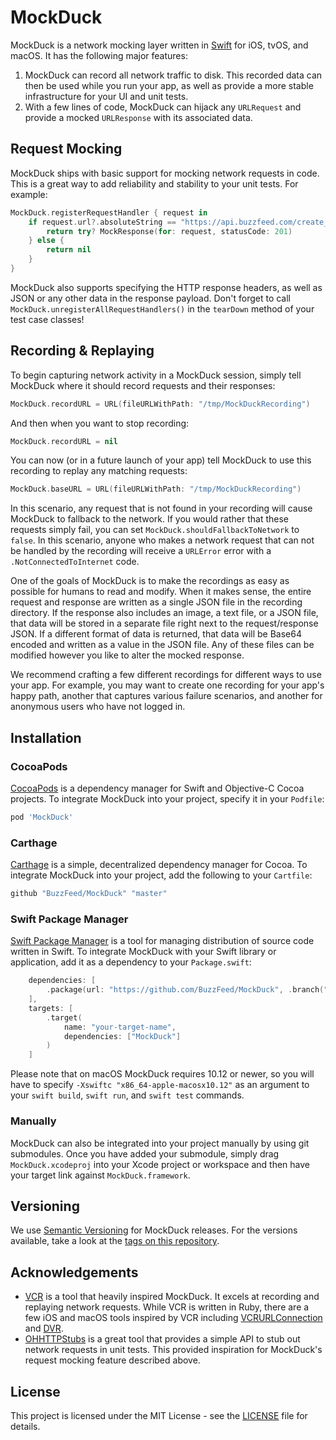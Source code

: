 # MockDuck

MockDuck is a network mocking layer written in [Swift](https://swift.org) for iOS, tvOS, and macOS. It has the following major features:

1. MockDuck can record all network traffic to disk. This recorded data can then be used while you run your app, as well as provide a more stable infrastructure for your UI and unit tests.
2. With a few lines of code, MockDuck can hijack any `URLRequest` and provide a mocked `URLResponse` with its associated data.

## Request Mocking

MockDuck ships with basic support for mocking network requests in code. This is a great way to add reliability and stability to your unit tests. For example:

```swift
MockDuck.registerRequestHandler { request in
    if request.url?.absoluteString == "https://api.buzzfeed.com/create_user" {
        return try? MockResponse(for: request, statusCode: 201)
    } else {
        return nil
    }
}
```

MockDuck also supports specifying the HTTP response headers, as well as JSON or any other data in the response payload. Don't forget to call `MockDuck.unregisterAllRequestHandlers()` in the `tearDown` method of your test case classes!

## Recording & Replaying

To begin capturing network activity in a MockDuck session, simply tell MockDuck where it should record requests and their responses:

```swift
MockDuck.recordURL = URL(fileURLWithPath: "/tmp/MockDuckRecording")
```

And then when you want to stop recording:

```swift
MockDuck.recordURL = nil
```

You can now (or in a future launch of your app) tell MockDuck to use this recording to replay any matching requests:

```swift
MockDuck.baseURL = URL(fileURLWithPath: "/tmp/MockDuckRecording")
```

In this scenario, any request that is not found in your recording will cause MockDuck to fallback to the network. If you would rather that these requests simply fail, you can set `MockDuck.shouldFallbackToNetwork` to `false`. In this scenario, anyone who makes a network request that can not be handled by the recording will receive a `URLError` error with a `.NotConnectedToInternet` code.

One of the goals of MockDuck is to make the recordings as easy as possible for humans to read and modify. When it makes sense, the entire request and response are written as a single JSON file in the recording directory. If the response also includes an image, a text file, or a JSON file, that data will be stored in a separate file right next to the request/response JSON. If a different format of data is returned, that data will be Base64 encoded and written as a value in the JSON file. Any of these files can be modified however you like to alter the mocked response.

We recommend crafting a few different recordings for different ways to use your app. For example, you may want to create one recording for your app's happy path, another that captures various failure scenarios, and another for anonymous users who have not logged in.

## Installation

### CocoaPods

[CocoaPods](https://cocoapods.org/) is a dependency manager for Swift and Objective-C Cocoa projects. To integrate MockDuck into your project, specify it in your `Podfile`:

```ruby
pod 'MockDuck'
```

### Carthage

[Carthage](https://github.com/Carthage/Carthage) is a simple, decentralized dependency manager for Cocoa. To integrate MockDuck into your project, add the following to your `Cartfile`:

```ruby
github "BuzzFeed/MockDuck" "master"
```

### Swift Package Manager

[Swift Package Manager](https://swift.org/getting-started/#using-the-package-manager) is a tool for managing distribution of source code written in Swift. To integrate MockDuck with your Swift library or application, add it as a dependency to your `Package.swift`:

```swift
    dependencies: [
        .package(url: "https://github.com/BuzzFeed/MockDuck", .branch("master"))
    ],
    targets: [
        .target(
            name: "your-target-name",
            dependencies: ["MockDuck"]
        )
    ]
```

Please note that on macOS MockDuck requires 10.12 or newer, so you will have to specify `-Xswiftc "x86_64-apple-macosx10.12"` as an argument to your `swift build`, `swift run`, and `swift test` commands.

### Manually

MockDuck can also be integrated into your project manually by using git submodules. Once you have added your submodule, simply drag `MockDuck.xcodeproj` into your Xcode project or workspace and then have your target link against `MockDuck.framework`.

## Versioning

We use [Semantic Versioning](http://semver.org/) for MockDuck releases. For the versions available, take a look at the [tags on this repository](https://github.com/buzzfeed/MockDuck/tags).

## Acknowledgements

* [VCR](https://github.com/vcr/vcr) is a tool that heavily inspired MockDuck. It excels at recording and replaying network requests. While VCR is written in Ruby, there are a few iOS and macOS tools inspired by VCR including [VCRURLConnection](https://github.com/dstnbrkr/VCRURLConnection) and [DVR](https://github.com/venmo/DVR).
* [OHHTTPStubs](https://github.com/AliSoftware/OHHTTPStubs) is a great tool that provides a simple API to stub out network requests in unit tests. This provided inspiration for MockDuck's request mocking feature described above.

## License

This project is licensed under the MIT License - see the [LICENSE](LICENSE) file for details.
